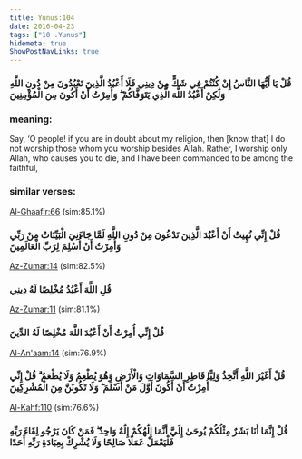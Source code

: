 ```yaml
---
title: Yunus:104
date: 2016-04-23
tags: ["10 .Yunus"]
hidemeta: true 
ShowPostNavLinks: true 
---
```

### قُلْ يَا أَيُّهَا النَّاسُ إِنْ كُنْتُمْ فِي شَكٍّ مِنْ دِينِي فَلَا أَعْبُدُ الَّذِينَ تَعْبُدُونَ مِنْ دُونِ اللَّهِ وَلَٰكِنْ أَعْبُدُ اللَّهَ الَّذِي يَتَوَفَّاكُمْ ۖ وَأُمِرْتُ أَنْ أَكُونَ مِنَ الْمُؤْمِنِينَ
### meaning: 
Say, ‘O people! if you are in doubt about my religion, then [know that] I do not worship those whom you worship besides Allah. Rather, I worship only Allah, who causes you to die, and I have been commanded to be among the faithful,
### similar verses: 

[Al-Ghaafir:66](/40/66) (sim:85.1%)

### قُلْ إِنِّي نُهِيتُ أَنْ أَعْبُدَ الَّذِينَ تَدْعُونَ مِنْ دُونِ اللَّهِ لَمَّا جَاءَنِيَ الْبَيِّنَاتُ مِنْ رَبِّي وَأُمِرْتُ أَنْ أُسْلِمَ لِرَبِّ الْعَالَمِينَ

[Az-Zumar:14](/39/14) (sim:82.5%)

### قُلِ اللَّهَ أَعْبُدُ مُخْلِصًا لَهُ دِينِي

[Az-Zumar:11](/39/11) (sim:81.1%)

### قُلْ إِنِّي أُمِرْتُ أَنْ أَعْبُدَ اللَّهَ مُخْلِصًا لَهُ الدِّينَ

[Al-An'aam:14](/6/14) (sim:76.9%)

### قُلْ أَغَيْرَ اللَّهِ أَتَّخِذُ وَلِيًّا فَاطِرِ السَّمَاوَاتِ وَالْأَرْضِ وَهُوَ يُطْعِمُ وَلَا يُطْعَمُ ۗ قُلْ إِنِّي أُمِرْتُ أَنْ أَكُونَ أَوَّلَ مَنْ أَسْلَمَ ۖ وَلَا تَكُونَنَّ مِنَ الْمُشْرِكِينَ

[Al-Kahf:110](/18/110) (sim:76.6%)

### قُلْ إِنَّمَا أَنَا بَشَرٌ مِثْلُكُمْ يُوحَىٰ إِلَيَّ أَنَّمَا إِلَٰهُكُمْ إِلَٰهٌ وَاحِدٌ ۖ فَمَنْ كَانَ يَرْجُو لِقَاءَ رَبِّهِ فَلْيَعْمَلْ عَمَلًا صَالِحًا وَلَا يُشْرِكْ بِعِبَادَةِ رَبِّهِ أَحَدًا

